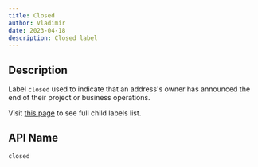 ```yaml
---
title: Closed
author: Vladimir
date: 2023-04-18
description: Closed label
---
```


## Description

Label `closed` used to indicate that an address's owner has announced the end of their project or business operations.

Visit [this page](labels/#domains) to see full child labels list.

## API Name

`closed`
